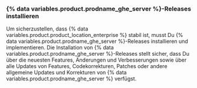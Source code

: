 ### {% data variables.product.prodname_ghe_server %}-Releases installieren

Um sicherzustellen, dass {% data variables.product.product_location_enterprise %} stabil ist, musst Du {% data variables.product.prodname_ghe_server %}-Releases installieren und implementieren. Die Installation von {% data variables.product.prodname_ghe_server %}-Releases stellt sicher, dass Du über die neuesten Features, Änderungen und Verbesserungen sowie über alle Updates von Features, Codekorrekturen, Patches oder andere allgemeine Updates und Korrekturen von {% data variables.product.prodname_ghe_server %} verfügst.
